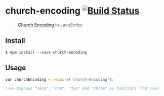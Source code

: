 # church-encoding [![Build Status](https://travis-ci.org/andrepoleza/church-encoding.svg?branch=master)](https://travis-ci.org/andrepoleza/church-encoding)

> [Church Encoding](http://en.wikipedia.org/wiki/Church_encoding) in JavaScript

## Install

```
$ npm install --save church-encoding
```


## Usage

```js
var churchEncoding = require('church-encoding');

//=> Exposes "zero", "one", "two" and "three" as functions (for now)
```
